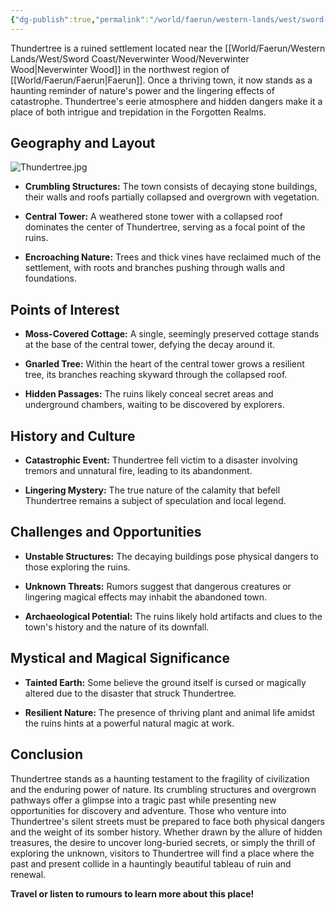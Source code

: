 ```yaml
---
{"dg-publish":true,"permalink":"/world/faerun/western-lands/west/sword-coast/neverwinter-wood/thundertree/"}
---
```


Thundertree is a ruined settlement located near the [[World/Faerun/Western Lands/West/Sword Coast/Neverwinter Wood/Neverwinter Wood\|Neverwinter Wood]] in the northwest region of [[World/Faerun/Faerun\|Faerun]]. Once a thriving town, it now stands as a haunting reminder of nature's power and the lingering effects of catastrophe. Thundertree's eerie atmosphere and hidden dangers make it a place of both intrigue and trepidation in the Forgotten Realms.
## Geography and Layout

![Thundertree.jpg](/img/user/Images/Locations/West/Sword%20Coast/Neverwinter%20Wood/Thundertree.jpg)

- **Crumbling Structures:** The town consists of decaying stone buildings, their walls and roofs partially collapsed and overgrown with vegetation.

- **Central Tower:** A weathered stone tower with a collapsed roof dominates the center of Thundertree, serving as a focal point of the ruins.

- **Encroaching Nature:** Trees and thick vines have reclaimed much of the settlement, with roots and branches pushing through walls and foundations.

## Points of Interest

- **Moss-Covered Cottage:** A single, seemingly preserved cottage stands at the base of the central tower, defying the decay around it.

- **Gnarled Tree:** Within the heart of the central tower grows a resilient tree, its branches reaching skyward through the collapsed roof.

- **Hidden Passages:** The ruins likely conceal secret areas and underground chambers, waiting to be discovered by explorers.

## History and Culture

- **Catastrophic Event:** Thundertree fell victim to a disaster involving tremors and unnatural fire, leading to its abandonment.

- **Lingering Mystery:** The true nature of the calamity that befell Thundertree remains a subject of speculation and local legend.

## Challenges and Opportunities

- **Unstable Structures:** The decaying buildings pose physical dangers to those exploring the ruins.

- **Unknown Threats:** Rumors suggest that dangerous creatures or lingering magical effects may inhabit the abandoned town.

- **Archaeological Potential:** The ruins likely hold artifacts and clues to the town's history and the nature of its downfall.

## Mystical and Magical Significance

- **Tainted Earth:** Some believe the ground itself is cursed or magically altered due to the disaster that struck Thundertree.

- **Resilient Nature:** The presence of thriving plant and animal life amidst the ruins hints at a powerful natural magic at work.

## Conclusion

Thundertree stands as a haunting testament to the fragility of civilization and the enduring power of nature. Its crumbling structures and overgrown pathways offer a glimpse into a tragic past while presenting new opportunities for discovery and adventure. Those who venture into Thundertree's silent streets must be prepared to face both physical dangers and the weight of its somber history. Whether drawn by the allure of hidden treasures, the desire to uncover long-buried secrets, or simply the thrill of exploring the unknown, visitors to Thundertree will find a place where the past and present collide in a hauntingly beautiful tableau of ruin and renewal.

**Travel or listen to rumours to learn more about this place!**
